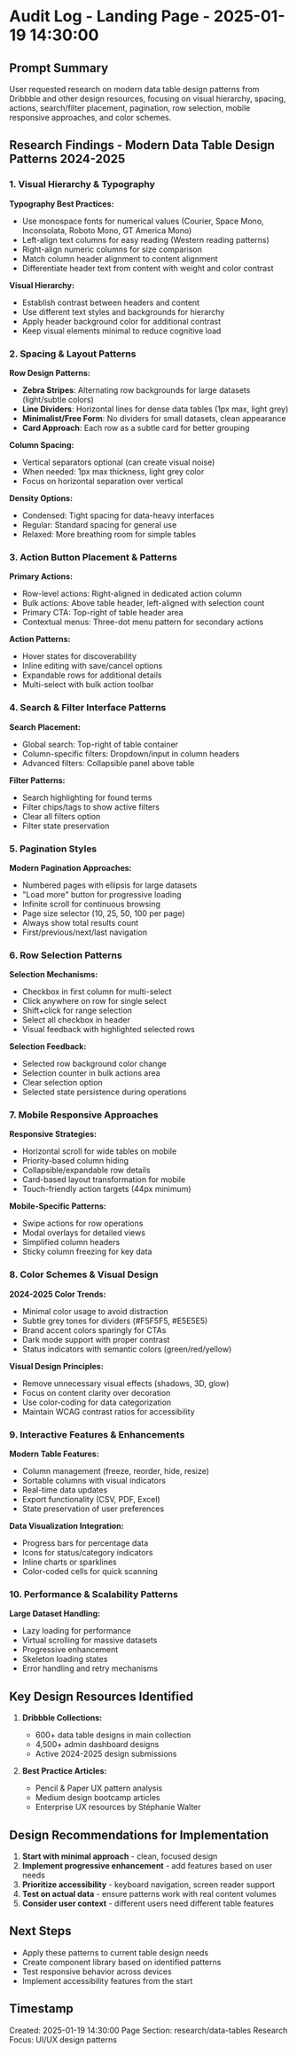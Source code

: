 # Audit Log - Landing Page - 2025-01-19 14:30:00

## Prompt Summary
User requested research on modern data table design patterns from Dribbble and other design resources, focusing on visual hierarchy, spacing, actions, search/filter placement, pagination, row selection, mobile responsive approaches, and color schemes.

## Research Findings - Modern Data Table Design Patterns 2024-2025

### 1. Visual Hierarchy & Typography

**Typography Best Practices:**
- Use monospace fonts for numerical values (Courier, Space Mono, Inconsolata, Roboto Mono, GT America Mono)
- Left-align text columns for easy reading (Western reading patterns)
- Right-align numeric columns for size comparison
- Match column header alignment to content alignment
- Differentiate header text from content with weight and color contrast

**Visual Hierarchy:**
- Establish contrast between headers and content
- Use different text styles and backgrounds for hierarchy
- Apply header background color for additional contrast
- Keep visual elements minimal to reduce cognitive load

### 2. Spacing & Layout Patterns

**Row Design Patterns:**
- **Zebra Stripes**: Alternating row backgrounds for large datasets (light/subtle colors)
- **Line Dividers**: Horizontal lines for dense data tables (1px max, light grey)
- **Minimalist/Free Form**: No dividers for small datasets, clean appearance
- **Card Approach**: Each row as a subtle card for better grouping

**Column Spacing:**
- Vertical separators optional (can create visual noise)
- When needed: 1px max thickness, light grey color
- Focus on horizontal separation over vertical

**Density Options:**
- Condensed: Tight spacing for data-heavy interfaces
- Regular: Standard spacing for general use
- Relaxed: More breathing room for simple tables

### 3. Action Button Placement & Patterns

**Primary Actions:**
- Row-level actions: Right-aligned in dedicated action column
- Bulk actions: Above table header, left-aligned with selection count
- Primary CTA: Top-right of table header area
- Contextual menus: Three-dot menu pattern for secondary actions

**Action Patterns:**
- Hover states for discoverability
- Inline editing with save/cancel options
- Expandable rows for additional details
- Multi-select with bulk action toolbar

### 4. Search & Filter Interface Patterns

**Search Placement:**
- Global search: Top-right of table container
- Column-specific filters: Dropdown/input in column headers
- Advanced filters: Collapsible panel above table

**Filter Patterns:**
- Search highlighting for found terms
- Filter chips/tags to show active filters
- Clear all filters option
- Filter state preservation

### 5. Pagination Styles

**Modern Pagination Approaches:**
- Numbered pages with ellipsis for large datasets
- "Load more" button for progressive loading
- Infinite scroll for continuous browsing
- Page size selector (10, 25, 50, 100 per page)
- Always show total results count
- First/previous/next/last navigation

### 6. Row Selection Patterns

**Selection Mechanisms:**
- Checkbox in first column for multi-select
- Click anywhere on row for single select
- Shift+click for range selection
- Select all checkbox in header
- Visual feedback with highlighted selected rows

**Selection Feedback:**
- Selected row background color change
- Selection counter in bulk actions area
- Clear selection option
- Selected state persistence during operations

### 7. Mobile Responsive Approaches

**Responsive Strategies:**
- Horizontal scroll for wide tables on mobile
- Priority-based column hiding
- Collapsible/expandable row details
- Card-based layout transformation for mobile
- Touch-friendly action targets (44px minimum)

**Mobile-Specific Patterns:**
- Swipe actions for row operations
- Modal overlays for detailed views
- Simplified column headers
- Sticky column freezing for key data

### 8. Color Schemes & Visual Design

**2024-2025 Color Trends:**
- Minimal color usage to avoid distraction
- Subtle grey tones for dividers (#F5F5F5, #E5E5E5)
- Brand accent colors sparingly for CTAs
- Dark mode support with proper contrast
- Status indicators with semantic colors (green/red/yellow)

**Visual Design Principles:**
- Remove unnecessary visual effects (shadows, 3D, glow)
- Focus on content clarity over decoration
- Use color-coding for data categorization
- Maintain WCAG contrast ratios for accessibility

### 9. Interactive Features & Enhancements

**Modern Table Features:**
- Column management (freeze, reorder, hide, resize)
- Sortable columns with visual indicators
- Real-time data updates
- Export functionality (CSV, PDF, Excel)
- State preservation of user preferences

**Data Visualization Integration:**
- Progress bars for percentage data
- Icons for status/category indicators
- Inline charts or sparklines
- Color-coded cells for quick scanning

### 10. Performance & Scalability Patterns

**Large Dataset Handling:**
- Lazy loading for performance
- Virtual scrolling for massive datasets
- Progressive enhancement
- Skeleton loading states
- Error handling and retry mechanisms

## Key Design Resources Identified

1. **Dribbble Collections:**
   - 600+ data table designs in main collection
   - 4,500+ admin dashboard designs
   - Active 2024-2025 design submissions

2. **Best Practice Articles:**
   - Pencil & Paper UX pattern analysis
   - Medium design bootcamp articles
   - Enterprise UX resources by Stéphanie Walter

## Design Recommendations for Implementation

1. **Start with minimal approach** - clean, focused design
2. **Implement progressive enhancement** - add features based on user needs
3. **Prioritize accessibility** - keyboard navigation, screen reader support
4. **Test on actual data** - ensure patterns work with real content volumes
5. **Consider user context** - different users need different table features

## Next Steps
- Apply these patterns to current table design needs
- Create component library based on identified patterns
- Test responsive behavior across devices
- Implement accessibility features from the start

## Timestamp
Created: 2025-01-19 14:30:00
Page Section: research/data-tables
Research Focus: UI/UX design patterns